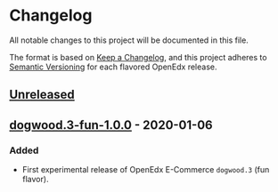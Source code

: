 # Changelog

All notable changes to this project will be documented in this file.

The format is based on [Keep a Changelog](https://keepachangelog.com/en/1.0.0/),
and this project adheres to [Semantic
Versioning](https://semver.org/spec/v2.0.0.html) for each flavored OpenEdx
release.

## [Unreleased]

## [dogwood.3-fun-1.0.0] - 2020-01-06

### Added

- First experimental release of OpenEdx E-Commerce `dogwood.3` (fun flavor).

[unreleased]: https://github.com/openfun/openedx-docker/compare/dogwood.3-fun-1.0.0...HEAD
[dogwood.3-fun-1.0.0]: https://github.com/openfun/openedx-docker/releases/tag/dogwood.3-fun-1.0.0
